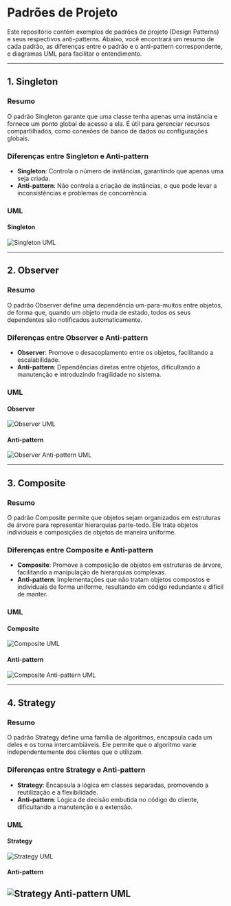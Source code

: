 # Padrões de Projeto

Este repositório contém exemplos de padrões de projeto (Design Patterns) e seus respectivos anti-patterns. Abaixo, você encontrará um resumo de cada padrão, as diferenças entre o padrão e o anti-pattern correspondente, e diagramas UML para facilitar o entendimento.

---

## 1. Singleton

### Resumo
O padrão Singleton garante que uma classe tenha apenas uma instância e fornece um ponto global de acesso a ela. É útil para gerenciar recursos compartilhados, como conexões de banco de dados ou configurações globais.

### Diferenças entre Singleton e Anti-pattern
- **Singleton**: Controla o número de instâncias, garantindo que apenas uma seja criada.
- **Anti-pattern**: Não controla a criação de instâncias, o que pode levar a inconsistências e problemas de concorrência.

### UML
#### Singleton
![Singleton UML](./singleton/Singleton-pattern.png)

---

## 2. Observer

### Resumo
O padrão Observer define uma dependência um-para-muitos entre objetos, de forma que, quando um objeto muda de estado, todos os seus dependentes são notificados automaticamente.

### Diferenças entre Observer e Anti-pattern
- **Observer**: Promove o desacoplamento entre os objetos, facilitando a escalabilidade.
- **Anti-pattern**: Dependências diretas entre objetos, dificultando a manutenção e introduzindo fragilidade no sistema.

### UML
#### Observer
![Observer UML](./observer/pattern.png)

#### Anti-pattern
![Observer Anti-pattern UML](./observer/anti-pattern.png)

---

## 3. Composite

### Resumo
O padrão Composite permite que objetos sejam organizados em estruturas de árvore para representar hierarquias parte-todo. Ele trata objetos individuais e composições de objetos de maneira uniforme.

### Diferenças entre Composite e Anti-pattern
- **Composite**: Promove a composição de objetos em estruturas de árvore, facilitando a manipulação de hierarquias complexas.
- **Anti-pattern**: Implementações que não tratam objetos compostos e individuais de forma uniforme, resultando em código redundante e difícil de manter.

### UML
#### Composite
![Composite UML](./composity/pattern.png)

#### Anti-pattern
![Composite Anti-pattern UML](./composity/anti-pattern.png)

---

## 4. Strategy

### Resumo
O padrão Strategy define uma família de algoritmos, encapsula cada um deles e os torna intercambiáveis. Ele permite que o algoritmo varie independentemente dos clientes que o utilizam.

### Diferenças entre Strategy e Anti-pattern
- **Strategy**: Encapsula a lógica em classes separadas, promovendo a reutilização e a flexibilidade.
- **Anti-pattern**: Lógica de decisão embutida no código do cliente, dificultando a manutenção e a extensão.

### UML
#### Strategy
![Strategy UML](./strategy/pattern_uml.png)

#### Anti-pattern
![Strategy Anti-pattern UML](./strategy/pattern_uml.png)
---